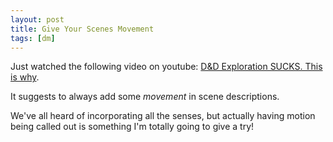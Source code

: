 ```yaml
---
layout: post
title: Give Your Scenes Movement
tags: [dm]
---
```


Just watched the following video on youtube: [D&D Exploration SUCKS. This is why](https://www.youtube.com/watch?v=Sd2svbU7t50).

It suggests to always add some _movement_ in scene descriptions.

We've all heard of incorporating all the senses, but actually having motion being called out is something I'm totally going to give a try!